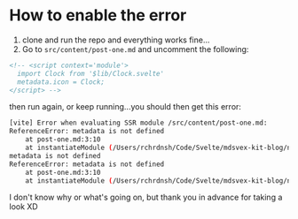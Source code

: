 # How to enable the error

1. clone and run the repo and everything works fine...
2. Go to `src/content/post-one.md` and  uncomment the following:

```html
<!-- <script context='module'>
  import Clock from '$lib/Clock.svelte'
  metadata.icon = Clock;
</script> -->
```

then run again, or keep running...you should then get this error:

```bash
[vite] Error when evaluating SSR module /src/content/post-one.md:
ReferenceError: metadata is not defined
    at post-one.md:3:10
    at instantiateModule (/Users/rchrdnsh/Code/Svelte/mdsvex-kit-blog/node_modules/vite/dist/node/chunks/dep-994e0558.js:69063:166)
metadata is not defined
ReferenceError: metadata is not defined
    at post-one.md:3:10
    at instantiateModule (/Users/rchrdnsh/Code/Svelte/mdsvex-kit-blog/node_modules/vite/dist/node/chunks/dep-994e0558.js:69063:166)

```

I don't know why or what's going on, but thank you in advance for taking a look XD
